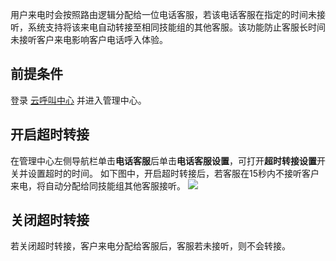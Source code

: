 用户来电时会按照路由逻辑分配给一位电话客服，若该电话客服在指定的时间未接听，系统支持将该来电自动转接至相同技能组的其他客服。该功能防止客服长时间未接听客户来电影响客户电话呼入体验。
## 前提条件
登录 [云呼叫中心](https://tccc.qcloud.com/login) 并进入管理中心。
## 开启超时转接
在管理中心左侧导航栏单击**电话客服**后单击**电话客服设置**，可打开**超时转接设置**开关并设置超时的时间。
如下图中，开启超时转接后，若客服在15秒内不接听客户来电，将自动分配给同技能组其他客服接听。
![](https://main.qcloudimg.com/raw/4d911e120403ed9eb67306571dd2d949.png)
## 关闭超时转接
若关闭超时转接，客户来电分配给客服后，客服若未接听，则不会转接。
